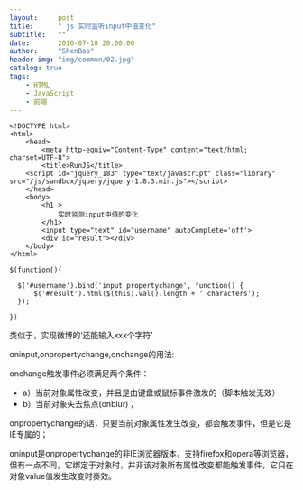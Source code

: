 ```yaml
---
layout:     post
title:      " js 实时监听input中值变化"
subtitle:   ""
date:       2016-07-10 20:00:00
author:     "ShenBao"
header-img: "img/common/02.jpg"
catalog: true
tags:
    - HTML
    - JavaScript
    - 前端
---
```




```
<!DOCTYPE html>  
<html>  
    <head>  
        <meta http-equiv="Content-Type" content="text/html; charset=UTF-8">  
        <title>RunJS</title>  
    <script id="jquery_183" type="text/javascript" class="library" src="/js/sandbox/jquery/jquery-1.8.3.min.js"></script>  
    </head>  
    <body>  
        <h1 >  
            实时监测input中值的变化  
        </h1>  
        <input type="text" id="username" autoComplete='off'>  
        <div id="result"></div>  
    </body>  
</html>  
```

```
$(function(){  
  
  $('#username').bind('input propertychange', function() {  
      $('#result').html($(this).val().length + ' characters');  
  });  
  
})  
```


类似于，实现微博的‘还能输入xxx个字符’

oninput,onpropertychange,onchange的用法:

onchange触发事件必须满足两个条件：

- a）当前对象属性改变，并且是由键盘或鼠标事件激发的（脚本触发无效）
- b）当前对象失去焦点(onblur)；

onpropertychange的话，只要当前对象属性发生改变，都会触发事件，但是它是IE专属的；

oninput是onpropertychange的非IE浏览器版本，支持firefox和opera等浏览器，但有一点不同，它绑定于对象时，并非该对象所有属性改变都能触发事件，它只在对象value值发生改变时奏效。




















